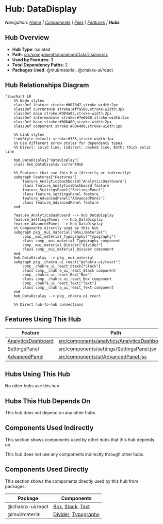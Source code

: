 # Hub: DataDisplay

*Navigation: [Home](../index.md) | [Components](../components.md) | [Files](../files.md) | [Features](../features.md) | **Hubs***

## Hub Overview

- **Hub Type**: Isolated
- **Path**: [src/components/common/DataDisplay.jsx](https://github.com/star4beam/react-import-analyzer/blob/main/test-project/src/components/common/DataDisplay.jsx)
- **Used by Features**: 3
- **Total Dependency Paths**: 2
- **Packages Used**: @mui/material, @chakra-ui/react

## Hub Relationships Diagram

```mermaid
flowchart LR
    %% Node styles
    classDef feature stroke:#0078d7,stroke-width:2px
    classDef currentHub stroke:#ffa500,stroke-width:3px
    classDef main stroke:#d04a02,stroke-width:2px
    classDef intermediate stroke:#7e6000,stroke-width:2px
    classDef base stroke:#006400,stroke-width:2px
    classDef component stroke:#006400,stroke-width:1px

    %% Link styles
    linkStyle default stroke:#333,stroke-width:1px
    %% Use different arrow styles for dependency types
    %% Direct: solid line, Indirect: dashed line, Both: thick solid line

    hub_DataDisplay["DataDisplay"]
    class hub_DataDisplay currentHub

    %% Features that use this hub (directly or indirectly)
    subgraph Features["Features"]
        feature_AnalyticsDashboard["AnalyticsDashboard"]
        class feature_AnalyticsDashboard feature
        feature_SettingsPanel["SettingsPanel"]
        class feature_SettingsPanel feature
        feature_AdvancedPanel["AdvancedPanel"]
        class feature_AdvancedPanel feature
    end

    feature_AnalyticsDashboard --> hub_DataDisplay
    feature_SettingsPanel --> hub_DataDisplay
    feature_AdvancedPanel --> hub_DataDisplay
    %% Components directly used by this hub
    subgraph pkg__mui_material["@mui/material"]
        comp__mui_material_Typography["Typography"]
        class comp__mui_material_Typography component
        comp__mui_material_Divider["Divider"]
        class comp__mui_material_Divider component
    end
    hub_DataDisplay --> pkg__mui_material
    subgraph pkg__chakra_ui_react["@chakra-ui/react"]
        comp__chakra_ui_react_Stack["Stack"]
        class comp__chakra_ui_react_Stack component
        comp__chakra_ui_react_Box["Box"]
        class comp__chakra_ui_react_Box component
        comp__chakra_ui_react_Text["Text"]
        class comp__chakra_ui_react_Text component
    end
    hub_DataDisplay --> pkg__chakra_ui_react

    %% Direct hub-to-hub connections
```

## Features Using This Hub

| Feature | Path |
|---------|------|
| [AnalyticsDashboard](../features/AnalyticsDashboard.md) | [src/components/analytics/AnalyticsDashboard.jsx](https://github.com/star4beam/react-import-analyzer/blob/main/test-project/src/components/analytics/AnalyticsDashboard.jsx) |
| [SettingsPanel](../features/SettingsPanel.md) | [src/components/settings/SettingsPanel.jsx](https://github.com/star4beam/react-import-analyzer/blob/main/test-project/src/components/settings/SettingsPanel.jsx) |
| [AdvancedPanel](../features/AdvancedPanel.md) | [src/components/ui/AdvancedPanel.jsx](https://github.com/star4beam/react-import-analyzer/blob/main/test-project/src/components/ui/AdvancedPanel.jsx) |

## Hubs Using This Hub

No other hubs use this hub.

## Hubs This Hub Depends On

This hub does not depend on any other hubs.

## Components Used Indirectly

This section shows components used by other hubs that this hub depends on.

This hub does not use any components indirectly through other hubs.

## Components Used Directly

This section shows the components directly used by this hub from packages.

| Package | Components |
| ------- | ---------- |
| @chakra-ui/react | [Box](../components/@chakra-ui_react/Box.md), [Stack](../components/@chakra-ui_react/Stack.md), [Text](../components/@chakra-ui_react/Text.md) |
| @mui/material | [Divider](../components/@mui_material/Divider.md), [Typography](../components/@mui_material/Typography.md) |


